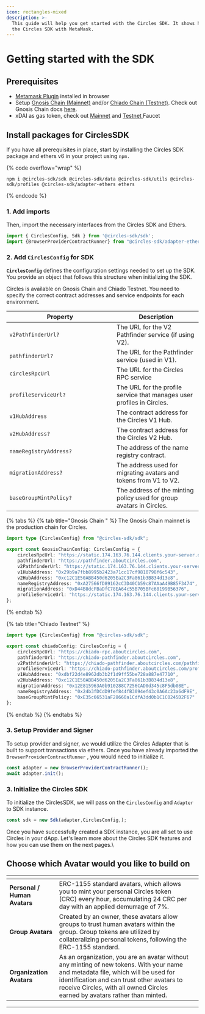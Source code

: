 ```yaml
---
icon: rectangles-mixed
description: >-
  This guide will help you get started with the Circles SDK. It shows how to use
  the Circles SDK with MetaMask.
---
```


# Getting started with the SDK

## Prerequisites

* [Metamask Plugin](https://metamask.io/) installed in browser
* Setup [Gnosis Chain (Mainnet)](https://docs.gnosischain.com/about/networks/mainnet) and/or [Chiado Chain (Testnet)](https://docs.gnosischain.com/about/networks/chiado). Check out Gnosis Chain docs [here](https://docs.gnosischain.com/about/networks/).
* xDAI as gas token, check out [Mainnet](https://faucet.gnosischain.com/) and [Testnet ](https://faucet.chiadochain.net/)Faucet

## Install packages for CirclesSDK

If you have all prerequisites in place, start by installing the Circles SDK package and ethers v6 in your project using `npm.`

{% code overflow="wrap" %}
```
npm i @circles-sdk/sdk @circles-sdk/data @circles-sdk/utils @circles-sdk/profiles @circles-sdk/adapter-ethers ethers
```
{% endcode %}

### 1. Add imports

Then, import the necessary interfaces from the Circles SDK and Ethers.

```typescript
import { CirclesConfig, Sdk } from '@circles-sdk/sdk';
import {BrowserProviderContractRunner} from "@circles-sdk/adapter-ethers"
```

### 2. Add `CirclesConfig` for SDK

**`CirclesConfig`**  defines the configuration settings needed to set up the SDK. You provide an object that follows this structure when initializing the SDK.&#x20;



Circles is available on Gnosis Chain and Chiado Testnet. You need to specify the correct contract addresses and service endpoints for each environment.&#x20;

<table><thead><tr><th width="265">Property</th><th>Description</th></tr></thead><tbody><tr><td><code>v2PathfinderUrl?</code></td><td>The URL for the V2 Pathfinder service (if using V2).</td></tr><tr><td><code>pathfinderUrl?</code></td><td>The URL for the Pathfinder service (used in V1).</td></tr><tr><td><code>circlesRpcUrl</code></td><td>The URL for the Circles RPC service</td></tr><tr><td><code>profileServiceUrl?</code></td><td>The URL for the profile service that manages user profiles in Circles.</td></tr><tr><td><code>v1HubAddress</code></td><td>The contract address for the Circles V1 Hub.</td></tr><tr><td><code>v2HubAddress?</code></td><td>The contract address for the Circles V2 Hub.</td></tr><tr><td><code>nameRegistryAddress?</code></td><td>The address of the name registry contract.</td></tr><tr><td><code>migrationAddress?</code></td><td>The address used for migrating avatars and tokens from V1 to V2.</td></tr><tr><td><code>baseGroupMintPolicy?</code></td><td>The address of the minting policy used for group avatars in Circles.</td></tr></tbody></table>

{% tabs %}
{% tab title="Gnosis Chain " %}
The Gnosis Chain mainnet is the production chain for Circles.&#x20;

```typescript
import type {CirclesConfig} from "@circles-sdk/sdk";

export const GnosisChainConfig: CirclesConfig = {
    circlesRpcUrl: "https://static.174.163.76.144.clients.your-server.de/rpc/",
    pathfinderUrl: "https://pathfinder.aboutcircles.com",
    v2PathfinderUrl: "https://static.174.163.76.144.clients.your-server.de/pathfinder/",
    v1HubAddress: "0x29b9a7fbb8995b2423a71cc17cf9810798f6c543",
    v2HubAddress: "0xc12C1E50ABB450d6205Ea2C3Fa861b3B834d13e8",
    nameRegistryAddress: "0xA27566fD89162cC3D40Cb59c87AAaA49B85F3474",
    migrationAddress: "0xD44B8dcFBaDfC78EA64c55B705BFc68199B56376",
    profileServiceUrl: "https://static.174.163.76.144.clients.your-server.de/profiles/",
};
```
{% endtab %}

{% tab title="Chiado Testnet" %}
```typescript
import type {CirclesConfig} from "@circles-sdk/sdk";

export const chiadoConfig: CirclesConfig = {
    circlesRpcUrl: "https://chiado-rpc.aboutcircles.com",
    pathfinderUrl: "https://chiado-pathfinder.aboutcircles.com",
    v2PathfinderUrl: "https://chiado-pathfinder.aboutcircles.com/pathfinder/",
    profileServiceUrl: "https://chiado-pathfinder.aboutcircles.com/profiles/",
    v1HubAddress: "0xdbf22d4e8962db3b2f1d9ff55be728a887e47710",
    v2HubAddress: "0xc12C1E50ABB450d6205Ea2C3Fa861b3B834d13e8",
    migrationAddress: "0x12E815963A0b910288C7256CAD0d345c8F5db08E",
    nameRegistryAddress: "0x24b3fDCdD9fef844fB3094ef43c0A6Ac23a6dF9E",
    baseGroupMintPolicy: "0xE35c66531aF28660a1CdfA3dd0b1C1C0245D2F67"
};
```
{% endtab %}
{% endtabs %}

### 3. Setup Provider and Signer

To setup provider and signer, we would utilize the Circles Adapter that is built to support transactions via ethers. Once you have already imported the `BrowserProviderContractRunner` , you would need to initialize it.

```typescript
const adapter = new BrowserProviderContractRunner();
await adapter.init();
```

### 3. Initialize the Circles SDK

To initialize the CirclesSDK, we will pass on the `CirclesConfig` and `Adapter` to SDK instance.

```typescript
const sdk = new Sdk(adapter,CirclesConfig,);
```

Once you have successfully created a SDK instance, you are all set to use Circles in your dApp. Let's learn more about the Circles SDK features and how you can use them on the next pages.\


## Choose which Avatar would you like to build on

<table data-view="cards"><thead><tr><th></th><th></th><th></th></tr></thead><tbody><tr><td><strong>Personal / Human Avatars</strong></td><td>ERC-1155 standard avatars, which allows you to mint your personal Circles token (CRC) every hour, accumulating 24 CRC per day with an applied demurrage of 7%.</td><td></td></tr><tr><td><strong>Group Avatars</strong></td><td>Created by an owner, these avatars allow groups to trust human avatars within the group. Group tokens are utilized by collateralizing personal tokens, following the ERC-1155 standard.</td><td></td></tr><tr><td><strong>Organization Avatars</strong></td><td>As an organization, you are an avatar without any minting of new tokens. With your name and metadata file, which will be used for identification and can trust other avatars to receive Circles, with all owned Circles earned by avatars rather than minted.</td><td></td></tr></tbody></table>

***
